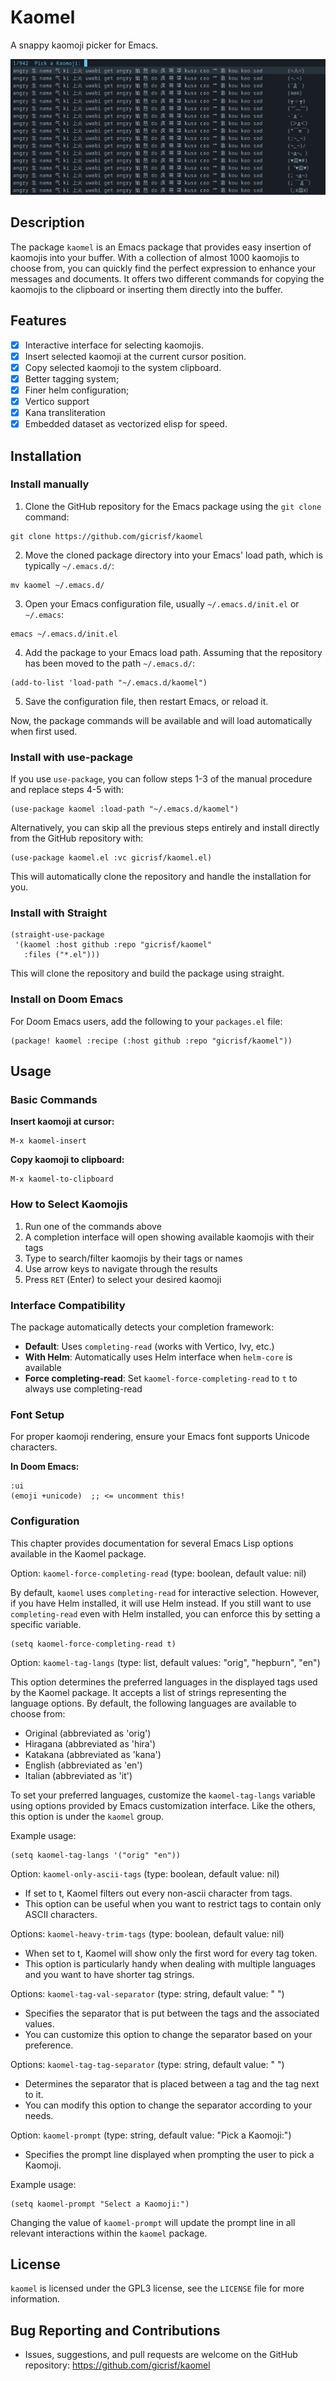 # Kaomel

A snappy kaomoji picker for Emacs.

![screen](screenshot.png)

## Description
The package `kaomel` is an Emacs package that provides easy insertion of kaomojis into your buffer. With a collection of almost 1000 kaomojis to choose from, you can quickly find the perfect expression to enhance your messages and documents. It offers two different commands for copying the kaomojis to the clipboard or inserting them directly into the buffer.

## Features
- [x] Interactive interface for selecting kaomojis.
- [x] Insert selected kaomoji at the current cursor position.
- [x] Copy selected kaomoji to the system clipboard.
- [x] Better tagging system;
- [x] Finer helm configuration;
- [x] Vertico support
- [x] Kana transliteration
- [x] Embedded dataset as vectorized elisp for speed.

## Installation

### Install manually
1. Clone the GitHub repository for the Emacs package using the `git clone` command:
```
git clone https://github.com/gicrisf/kaomel
```

2. Move the cloned package directory into your Emacs' load path, which is typically `~/.emacs.d/`:
```
mv kaomel ~/.emacs.d/
```

3. Open your Emacs configuration file, usually `~/.emacs.d/init.el` or `~/.emacs`:
```
emacs ~/.emacs.d/init.el
```

4. Add the package to your Emacs load path. Assuming that the repository has been moved to the path `~/.emacs.d/`:

```elisp
(add-to-list 'load-path "~/.emacs.d/kaomel")
```

5. Save the configuration file, then restart Emacs, or reload it.

Now, the package commands will be available and will load automatically when first used.

### Install with use-package

If you use `use-package`, you can follow steps 1-3 of the manual procedure and replace steps 4-5 with:

```emacs-lisp
(use-package kaomel :load-path "~/.emacs.d/kaomel")
```

Alternatively, you can skip all the previous steps entirely and install directly from the GitHub repository with:

```elisp
(use-package kaomel.el :vc gicrisf/kaomel.el)
```

This will automatically clone the repository and handle the installation for you.

### Install with Straight

```emacs-lisp
(straight-use-package
 '(kaomel :host github :repo "gicrisf/kaomel"
   :files ("*.el")))
```

This will clone the repository and build the package using straight.

### Install on Doom Emacs
For Doom Emacs users, add the following to your `packages.el` file:

```emacs-lisp
(package! kaomel :recipe (:host github :repo "gicrisf/kaomel"))
```

## Usage

### Basic Commands

**Insert kaomoji at cursor:**
```
M-x kaomel-insert
```

**Copy kaomoji to clipboard:**
```
M-x kaomel-to-clipboard
```

### How to Select Kaomojis

1. Run one of the commands above
2. A completion interface will open showing available kaomojis with their tags
3. Type to search/filter kaomojis by their tags or names
4. Use arrow keys to navigate through the results
5. Press `RET` (Enter) to select your desired kaomoji

### Interface Compatibility

The package automatically detects your completion framework:
- **Default**: Uses `completing-read` (works with Vertico, Ivy, etc.)
- **With Helm**: Automatically uses Helm interface when `helm-core` is available
- **Force completing-read**: Set `kaomel-force-completing-read` to `t` to always use completing-read

### Font Setup

For proper kaomoji rendering, ensure your Emacs font supports Unicode characters.

**In Doom Emacs:**

```emacs-lisp
:ui
(emoji +unicode)  ;; <= uncomment this!
```

### Configuration
This chapter provides documentation for several Emacs Lisp options available in the Kaomel package.

Option: `kaomel-force-completing-read`
(type: boolean, default value: nil)

By default, `kaomel` uses `completing-read` for interactive selection. However, if you have Helm installed, it will use Helm instead. If you still want to use `completing-read` even with Helm installed, you can enforce this by setting a specific variable.

```emacs-lisp
(setq kaomel-force-completing-read t)
```

Option: `kaomel-tag-langs`
(type: list, default values: "orig", "hepburn", "en")

This option determines the preferred languages in the displayed tags used by the Kaomel package. It accepts a list of strings representing the language options. By default, the following languages are available to choose from:

- Original (abbreviated as 'orig')
- Hiragana (abbreviated as 'hira')
- Katakana (abbreviated as 'kana')
- English (abbreviated as 'en')
- Italian (abbreviated as 'it')

To set your preferred languages, customize the `kaomel-tag-langs` variable using options provided by Emacs customization interface. Like the others, this option is under the `kaomel` group.

Example usage:

```emacs-lisp
(setq kaomel-tag-langs '("orig" "en"))
```

Option: `kaomel-only-ascii-tags`
(type: boolean, default value: nil)

- If set to t, Kaomel filters out every non-ascii character from tags.
- This option can be useful when you want to restrict tags to contain only ASCII characters.

Options: `kaomel-heavy-trim-tags`
(type: boolean, default value: nil)

- When set to t, Kaomel will show only the first word for every tag token.
- This option is particularly handy when dealing with multiple languages and you want to have shorter tag strings.

Options: `kaomel-tag-val-separator`
(type: string, default value: " ")

- Specifies the separator that is put between the tags and the associated values.
- You can customize this option to change the separator based on your preference.

Options: `kaomel-tag-tag-separator`
(type: string, default value: " ")

- Determines the separator that is placed between a tag and the tag next to it.
- You can modify this option to change the separator according to your needs.

Option: `kaomel-prompt`
(type: string, default value: "Pick a Kaomoji:")
- Specifies the prompt line displayed when prompting the user to pick a Kaomoji.

Example usage:

```emacs-lisp
(setq kaomel-prompt "Select a Kaomoji:")
```

Changing the value of `kaomel-prompt` will update the prompt line in all relevant interactions within the `kaomel` package.

## License
`kaomel` is licensed under the GPL3 license, see the `LICENSE` file for more information.

## Bug Reporting and Contributions
- Issues, suggestions, and pull requests are welcome on the GitHub repository: https://github.com/gicrisf/kaomel
